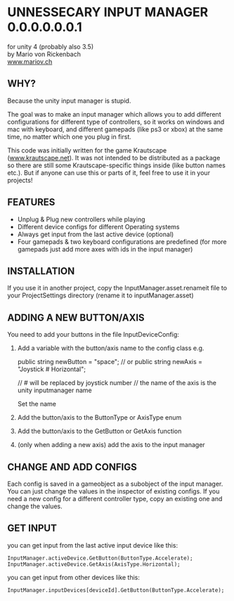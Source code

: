

# UNNESSECARY INPUT MANAGER 0.0.0.0.0.0.1
for unity 4 (probably also 3.5)  
by Mario von Rickenbach  
www.mariov.ch


## WHY? 

Because the unity input manager is stupid.

The goal was to make an input manager which allows you to add different configurations for different type of controllers, so it works on windows and mac with keyboard, and different gamepads (like ps3 or xbox) at the same time, no matter which one you plug in first.

This code was initially written for the game Krautscape (www.krautscape.net). It was not intended to be distributed as a package so there are still some Krautscape-specific things inside (like button names etc.). But if anyone can use this or parts of it, feel free to use it in your projects!


## FEATURES

- Unplug & Plug new controllers while playing
- Different device configs for different Operating systems
- Always get input from the last active device (optional)
- Four gamepads & two keyboard configurations are predefined (for more gamepads just add more axes with ids in the input manager)


## INSTALLATION

If you use it in another project, copy the InputManager.asset.renameit file to your ProjectSettings directory (rename it to inputManager.asset)


## ADDING A NEW BUTTON/AXIS

You need to add your buttons in the file InputDeviceConfig:

1. Add a variable with the button/axis name to the config class e.g. 

    public string newButton = "space";
    // or
    public string newAxis = "Joystick # Horizontal"; 
    
    // # will be replaced by joystick number
    // the name of the axis is the unity inputmanager name

    Set the name 

2. Add the button/axis to the ButtonType or AxisType enum
3. Add the button/axis to the GetButton or GetAxis function
4. (only when adding a new axis) add the axis to the input manager

## CHANGE AND ADD CONFIGS

Each config is saved in a gameobject as a subobject of the input manager. You can just change the values in the inspector of existing configs. If you need a new config for a different controller type, copy an existing one and change the values. 

## GET INPUT

you can get input from the last active input device like this:

    InputManager.activeDevice.GetButton(ButtonType.Accelerate);
    InputManager.activeDevice.GetAxis(AxisType.Horizontal);

you can get input from other devices like this:

    InputManager.inputDevices[deviceId].GetButton(ButtonType.Accelerate);



	